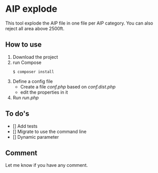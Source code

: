 # AIP explode

This tool explode the AIP file in one file per AIP category.
You can also reject all area above 2500ft.

## How to use
1. Download the project
2. run Compose
    ```
    $ composer install
    ```
4. Define a config file
    * Create a file _conf.php_ based on _conf.dist.php_
    * edit the properties in it
5. Run _run.php_

## To do's 

* [] Add tests
* [] Migrate to use the command line
* [] Dynamic parameter

## Comment
Let me know if you have any comment.